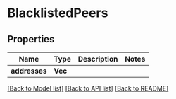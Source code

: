 # BlacklistedPeers

## Properties

Name | Type | Description | Notes
------------ | ------------- | ------------- | -------------
**addresses** | **Vec<String>** |  | 

[[Back to Model list]](../README.md#documentation-for-models) [[Back to API list]](../README.md#documentation-for-api-endpoints) [[Back to README]](../README.md)


